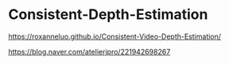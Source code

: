 # Consistent-Depth-Estimation

https://roxanneluo.github.io/Consistent-Video-Depth-Estimation/


https://blog.naver.com/atelierjpro/221942698267
